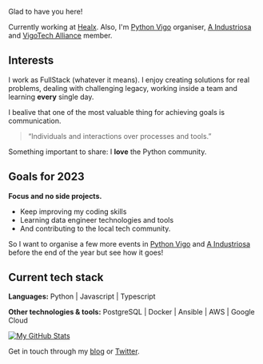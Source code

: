 Glad to have you here!

Currently working at [Healx](https://healx.io). Also, I'm [Python Vigo](https://www.python-vigo.es)
organiser, [A Industriosa](https://aindustriosa.org) and [VigoTech Alliance](https://vigotech.org)
member.

## Interests

I work as FullStack (whatever it means). I enjoy creating solutions for real problems, dealing
with challenging legacy, working inside a team and learning **every** single day.

I bealive that one of the most valuable thing for achieving goals is communication.

>“Individuals and interactions over processes and tools.”

Something important to share: I **love** the Python community.

## Goals for 2023

**Focus and no side projects.**

* Keep improving my coding skills
* Learning data engineer technologies and tools
* And contributing to the local tech community.

So I want to organise a few more events in [Python Vigo](https://www.python-vigo.es)
and [A Industriosa](https://aindustriosa.org) before the end of the year but see how it goes!

## Current tech stack

**Languages:** Python | Javascript | Typescript

**Other technologies & tools:** PostgreSQL | Docker | Ansible | AWS | Google Cloud

[![My GitHub Stats](https://github-readme-stats.vercel.app/api?username=alexhermida&show_icons=true)](https://github.com/alexhermida)

Get in touch through my [blog](https://alexhermida.dev) or [Twitter](https://twitter.com/alexhermida).
